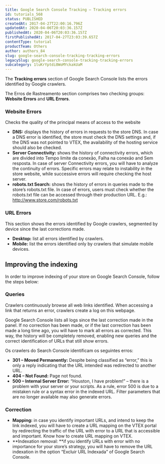 ```yaml
---
title: Google Search Console Tracking – Tracking errors
id: tutorials_568
status: PUBLISHED
createdAt: 2017-04-27T22:00:16.796Z
updatedAt: 2020-04-06T20:03:36.157Z
publishedAt: 2020-04-06T20:03:36.157Z
firstPublishedAt: 2017-04-27T23:03:39.657Z
contentType: tutorial
productTeam: Others
author: authors_84
slug: google-search-console-tracking-tracking-errors
legacySlug: google-search-console-tracking-tracking-errors
subcategory: 1luKrYptdi8WoMYckakUaM
---
```


The **Tracking errors** section of Google Search Console lists the errors identified by Google crawlers.

The Erros de Rastreamento section comprises two checking groups: **Website Errors** and **URL Errors**.

### Website Errors

Checks the quality of the principal means of access to the website

- **DNS:** displays the history of errors in requests to the store DNS.
In case a DNS error is identified, the store must check the DNS settings and, if the DNS was not pointed to VTEX, the availability of the hosting service should also be checked.
- **Server Connectivity:** shows the history of connectivity errors, which are divided into Tempo limite da conexão, Falha na conexão and Sem resposta.
In case of server Connectivity errors, you will have to analyze the continuity of errors. Specific errors may relate to instability in the store website, while successive errors will require checking the host server.
- **robots.txt Search:** shows the history of errors in queries made to the store’s robots.txt file.
In case of errors, users must check whether the robots.txt file can be accessed through their production URL. E.g.: http://www.store.com/robots.txt

### URL Errors

This section shows the errors identified by Google crawlers, segmented by device since the last corrections made.

- **Desktop:** list all errors identified by crawlers.
- **Mobile:** list the errors identified only by crawlers that simulate mobile devices.

## Improving the indexing

In order to improve indexing of your store on Google Search Console, follow the steps below:

### Queries

Crawlers continuously browse all web links identified. When accessing a link that returns an error, crawlers create a log on this webpage.

Google Search Console lists all logs since the last correction made in the panel. If no correction has been made, or if the last correction has been made a long time ago, you will have to mark all errors as corrected. This way, the history will be completely removed, enabling new queries and the correct identification of URLs that still show errors.

Os crawlers do Search Console identificam os seguintes erros:

- **301 – Moved Permanently:** Despite being classified as “error,” this is only a reply indicating that the URL intended was redirected to another URL.
- **404 – Not Found:** Page not found.
- **500 – Internal Server Error:** “Houston, I have problem!” &#8211; there is a problem with your server or your scripts. As a rule, error 500 is due to a mistaken rule or a syntax error in the indexed URL. Filter parameters that are no longer available may also generate errors.

### Correction

- **Mapping:** in case you identify important URLs, and intend to keep the link indexed, you will have to create a URL mapping on the VTEX portal by redirecting the traffic of the URL with error to a URL that is accessible and important. Know how to create URL mapping on VTEX.
- **Indexation removal: **if you identify URLs with error with no importance for your store’s strategy, you will have to remove the URL indexation in the option “Excluir URL Indexada” of Google Search Console.
